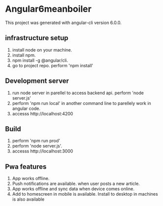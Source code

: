 # Angular6meanboiler

This project was generated with  angular-cli version 6.0.0.

## infrastructure setup

1. install node on your machine.
2. install npm.
3. npm install -g @angular/cli.
4. go to project repo. perform 'npm install'



## Development server

1. run node server in parellel to access backend api. perform 'node server.js'
2. perform 'npm run local' in another command line to parellely work in angular code.
3. accesss http://localhost:4200

## Build

1. perform 'npm run prod'
2. perform 'node server.js'.
3. accesss http://localhost:3000

## Pwa features

1. App works offline.
2. Push notifications are available. when user posts a new article.
3. App works offline and sync data when device comes online. 
4. Add to homescreen in mobile is available. Install to desktop in machines is also available 